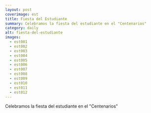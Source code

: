 ```yaml
---
layout: post
coverimage: est
title: Fiesta del Estudiante
summary: Celebramos la fiesta del estudiante en el "Centenarios"
category: daily
alt: fiesta-del-estudiante
images:
  - est001
  - est002
  - est003
  - est004
  - est005
  - est006
  - est007
  - est008
  - est009
  - est010
  - est011
  - est012
---
```


Celebramos la fiesta del estudiante en el "Centenarios"
